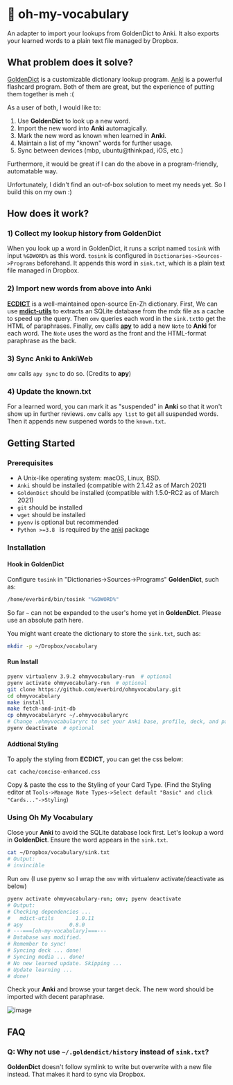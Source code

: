 # &#128214; oh-my-vocabulary

An adapter to import your lookups from GoldenDict to Anki. It also exports your learned words to a plain text file managed by Dropbox.

## What problem does it solve?

[GoldenDict](http://goldendict.org/) is a customizable dictionary lookup program. [Anki](https://apps.ankiweb.net/) is a powerful flashcard program. Both of them are great, but the experience of putting them together is meh :(


As a user of both, I would like to: 

1. Use **GoldenDict** to look up a new word.
2. Import the new word into **Anki** automagically.
3. Mark the new word as known when learned in **Anki**.
4. Maintain a list of my "known" words for further usage.
5. Sync between devices (mbp, ubuntu@thinkpad, iOS, etc.)

Furthermore, it would be great if I can do the above in a program-friendly, automatable way.

Unfortunately, I didn't find an out-of-box solution to meet my needs yet. So I build this on my own :)


## How does it work?

### 1) Collect my lookup history from **GoldenDict**

When you look up a word in GoldenDict, it runs a script named `tosink` with input `%GDWORD%` as this word. `tosink` is configured in `Dictionaries->Sources->Programs` beforehand. It appends this word in `sink.txt`, which is a plain text file managed in Dropbox.

### 2) Import new words from above into **Anki**

[**ECDICT**](https://github.com/skywind3000/ECDICT) is a well-maintained open-source En-Zh dictionary. First, We can use [**mdict-utils**](https://github.com/liuyug/mdict-utils) to extracts an SQLite database from the mdx file as a cache to speed up the query. Then `omv` queries each word in the `sink.txt`to get the HTML of paraphrases. Finally, `omv` calls [**apy**](https://github.com/lervag/apy) to add a new `Note` to **Anki** for each word. The `Note` uses the word as the front and the HTML-format paraphrase as the back.

### 3) Sync **Anki** to AnkiWeb
`omv` calls `apy sync` to do so. (Credits to **apy**)

### 4) Update the known.txt
For a learned word, you can mark it as "suspended" in **Anki** so that it won't show up in further reviews. `omv` calls `apy list` to get all suspended words. Then it appends new suspened words to the `known.txt`.

## Getting Started 

### Prerequisites
- A Unix-like operating system: macOS, Linux, BSD.
- `Anki` should be installed (compatible with 2.1.42 as of March 2021)
- `GoldenDict` should be installed (compatible with 1.5.0-RC2 as of March 2021)
- `git` should be installed
- `wget` should be installed
- `pyenv` is optional but recommended
- `Python >=3.8 ` is required by the [anki](https://pypi.org/project/anki/) package

### Installation

#### Hook in GoldenDict
Configure `tosink` in "Dictionaries->Sources->Programs" **GoldenDict**, such as:
```bash
/home/everbird/bin/tosink "%GDWORD%"
```
So far `~` can not be expanded to the user's home yet in **GoldenDict**. Please use an absolute path here.

You might want create the dictionary to store the `sink.txt`, such as:

``` bash
mkdir -p ~/Dropbox/vocabulary
```


#### Run Install

```bash
pyenv virtualenv 3.9.2 ohmyvocabulary-run  # optional
pyenv activate ohmyvocabulary-run  # optional
git clone https://github.com/everbird/ohmyvocabulary.git
cd ohmyvocabulary
make install
make fetch-and-init-db
cp ohmyvocabularyrc ~/.ohmyvocabularyrc
# Change .ohmyvocabularyrc to set your Anki base, profile, deck, and paths for *.txt, etc.
pyenv deactivate  # optional
```

#### Addtional Styling
To apply the styling from **ECDICT**, you can get the css below:

```shell
cat cache/concise-enhanced.css
```
Copy & paste the css to the Styling of your Card Type.
(Find the Styling editor at `Tools->Manage Note Types->Select default "Basic" and click "Cards..."->Styling`)

### Using Oh My Vocabulary

Close your **Anki** to avoid the SQLite database lock first. Let's lookup a word in **GoldenDict**. Ensure the word appears in the `sink.txt`.
``` bash
cat ~/Dropbox/vocabulary/sink.txt
# Output:
# invincible
```

Run `omv` (I use pyenv so I wrap the `omv` with virtualenv activate/deactivate as below)
```bash
pyenv activate ohmyvocabulary-run; omv; pyenv deactivate
# Output:
# Checking dependencies ...
#   mdict-utils       1.0.11
# apy               0.8.0
# ---===[oh-my-vocabulary]===---
# Database was modified.
# Remember to sync!
# Syncing deck ... done!
# Syncing media ... done!
# No new learned update. Skipping ...
# Update learning ...
# done!
```

Check your **Anki** and browse your target deck. The new word should be imported with decent paraphrase.

![image](https://live.staticflickr.com/65535/51084303298_52027143cf_b.jpg)

## FAQ

### Q: Why not use `~/.goldendict/history` instead of `sink.txt`?

**GoldenDict** doesn't follow symlink to write but overwrite with a new file instead. That makes it hard to sync via Dropbox.
